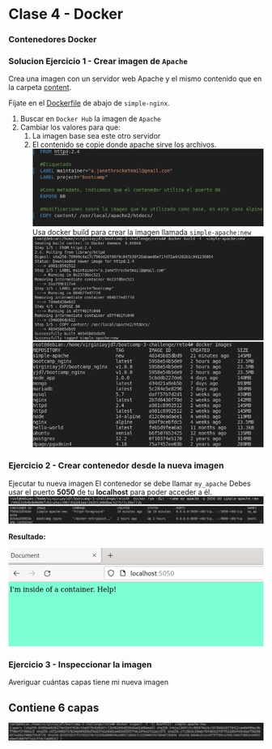 # Clase 4 - Docker

### Contenedores Docker 

### Solucion Ejercicio 1 - Crear imagen de `Apache`
Crea una imagen con un servidor web Apache y el mismo contenido que en la carpeta [content](https://raw.githubusercontent.com/roxsross/bootcamp-3-challenge/master/retos/sesion2/content).

Fíjate en el [Dockerfile](https://raw.githubusercontent.com/roxsross/bootcamp-3-challenge/master/reto4/Dockerfile) de abajo de ```simple-nginx```.


1. Buscar en ```Docker Hub``` la imagen de ```Apache```
3. Cambiar los valores para que:
   1. La imagen base sea este otro servidor
   2. El contenido se copie donde apache sirve los archivos.
![](1.png)
Usa docker build para crear la imagen llamada ```simple-apache:new```
![](2.png)
![](5.png)
### Ejercicio 2 - Crear contenedor desde la nueva imagen

Ejecutar tu nueva imagen
El contenedor se debe llamar ```my_apache```
Debes usar el puerto __5050__ de tu __localhost__ para poder acceder a él.
![](3.png)
![](7.png)

__Resultado:__

![](8.png)

### Ejercicio 3 - Inspeccionar la imagen

Averiguar cuántas capas tiene mi nueva imagen
## Contiene 6 capas
![](4.png)